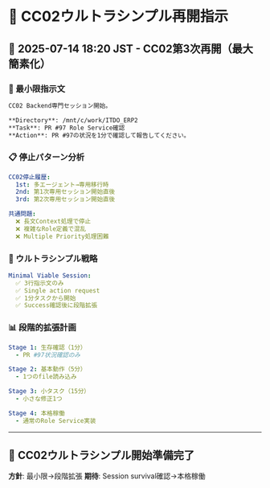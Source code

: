# 🚨 CC02ウルトラシンプル再開指示

## 📅 2025-07-14 18:20 JST - CC02第3次再開（最大簡素化）

### 🎯 最小限指示文

```markdown
CC02 Backend専門セッション開始。

**Directory**: /mnt/c/work/ITDO_ERP2
**Task**: PR #97 Role Service確認
**Action**: PR #97の状況を1分で確認して報告してください。
```

### 📋 停止パターン分析

```yaml
CC02停止履歴:
  1st: 多エージェント→専用移行時
  2nd: 第1次専用セッション開始直後  
  3rd: 第2次専用セッション開始直後

共通問題:
  ❌ 長文Context処理で停止
  ❌ 複雑なRole定義で混乱
  ❌ Multiple Priority処理困難
```

### 🔧 ウルトラシンプル戦略

```yaml
Minimal Viable Session:
  ✅ 3行指示文のみ
  ✅ Single action request
  ✅ 1分タスクから開始
  ✅ Success確認後に段階拡張
```

### 📊 段階的拡張計画

```yaml
Stage 1: 生存確認（1分）
  - PR #97状況確認のみ

Stage 2: 基本動作（5分）  
  - 1つのfile読み込み

Stage 3: 小タスク（15分）
  - 小さな修正1つ

Stage 4: 本格稼働
  - 通常のRole Service実装
```

---

## 🚀 CC02ウルトラシンプル開始準備完了

**方針**: 最小限→段階拡張
**期待**: Session survival確認→本格稼働